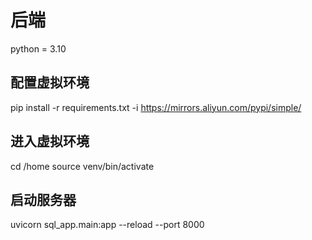 # 后端
python = 3.10
## 配置虚拟环境
pip install -r requirements.txt -i https://mirrors.aliyun.com/pypi/simple/

## 进入虚拟环境
cd /home
source venv/bin/activate

## 启动服务器
uvicorn sql_app.main:app --reload --port 8000